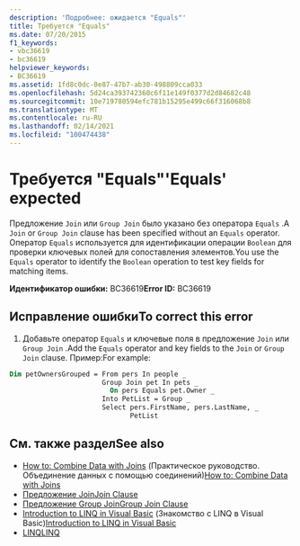 ```yaml
---
description: 'Подробнее: ожидается "Equals"'
title: Требуется "Equals"
ms.date: 07/20/2015
f1_keywords:
- vbc36619
- bc36619
helpviewer_keywords:
- BC36619
ms.assetid: 1fd8c0dc-0e87-47b7-ab30-498809cca033
ms.openlocfilehash: 5d24ca393742360c6f11e149f0377d2d84682c48
ms.sourcegitcommit: 10e719780594efc781b15295e499c66f316068b8
ms.translationtype: MT
ms.contentlocale: ru-RU
ms.lasthandoff: 02/14/2021
ms.locfileid: "100474438"
---
```

# <a name="equals-expected"></a><span data-ttu-id="d0bbb-103">Требуется "Equals"</span><span class="sxs-lookup"><span data-stu-id="d0bbb-103">'Equals' expected</span></span>

<span data-ttu-id="d0bbb-104">Предложение `Join` или `Group Join` было указано без оператора `Equals` .</span><span class="sxs-lookup"><span data-stu-id="d0bbb-104">A `Join` or `Group Join` clause has been specified without an `Equals` operator.</span></span> <span data-ttu-id="d0bbb-105">Оператор `Equals` используется для идентификации операции `Boolean` для проверки ключевых полей для сопоставления элементов.</span><span class="sxs-lookup"><span data-stu-id="d0bbb-105">You use the `Equals` operator to identify the `Boolean` operation to test key fields for matching items.</span></span>  
  
 <span data-ttu-id="d0bbb-106">**Идентификатор ошибки:** BC36619</span><span class="sxs-lookup"><span data-stu-id="d0bbb-106">**Error ID:** BC36619</span></span>  
  
## <a name="to-correct-this-error"></a><span data-ttu-id="d0bbb-107">Исправление ошибки</span><span class="sxs-lookup"><span data-stu-id="d0bbb-107">To correct this error</span></span>  
  
1. <span data-ttu-id="d0bbb-108">Добавьте оператор `Equals` и ключевые поля в предложение `Join` или `Group Join` .</span><span class="sxs-lookup"><span data-stu-id="d0bbb-108">Add the `Equals` operator and key fields to the `Join` or `Group Join` clause.</span></span> <span data-ttu-id="d0bbb-109">Пример:</span><span class="sxs-lookup"><span data-stu-id="d0bbb-109">For example:</span></span>  
  
```vb  
Dim petOwnersGrouped = From pers In people _  
                       Group Join pet In pets _  
                         On pers Equals pet.Owner _  
                       Into PetList = Group _  
                       Select pers.FirstName, pers.LastName, _  
                              PetList  
```  
  
## <a name="see-also"></a><span data-ttu-id="d0bbb-110">См. также раздел</span><span class="sxs-lookup"><span data-stu-id="d0bbb-110">See also</span></span>

- <span data-ttu-id="d0bbb-111">[How to: Combine Data with Joins](../programming-guide/language-features/linq/how-to-combine-data-with-linq-by-using-joins.md) (Практическое руководство. Объединение данных с помощью соединений)</span><span class="sxs-lookup"><span data-stu-id="d0bbb-111">[How to: Combine Data with Joins](../programming-guide/language-features/linq/how-to-combine-data-with-linq-by-using-joins.md)</span></span>
- [<span data-ttu-id="d0bbb-112">Предложение Join</span><span class="sxs-lookup"><span data-stu-id="d0bbb-112">Join Clause</span></span>](../language-reference/queries/join-clause.md)
- [<span data-ttu-id="d0bbb-113">Предложение Group Join</span><span class="sxs-lookup"><span data-stu-id="d0bbb-113">Group Join Clause</span></span>](../language-reference/queries/group-join-clause.md)
- <span data-ttu-id="d0bbb-114">[Introduction to LINQ in Visual Basic](../programming-guide/language-features/linq/introduction-to-linq.md) (Знакомство с LINQ в Visual Basic)</span><span class="sxs-lookup"><span data-stu-id="d0bbb-114">[Introduction to LINQ in Visual Basic](../programming-guide/language-features/linq/introduction-to-linq.md)</span></span>
- [<span data-ttu-id="d0bbb-115">LINQ</span><span class="sxs-lookup"><span data-stu-id="d0bbb-115">LINQ</span></span>](../programming-guide/language-features/linq/index.md)
